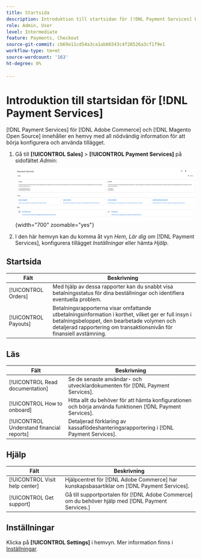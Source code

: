 ```yaml
---
title: Startsida
description: Introduktion till startsidan för [!DNL Payment Services] Home.
role: Admin, User
level: Intermediate
feature: Payments, Checkout
source-git-commit: cb69e11cd54a3ca1ab66543c4f28526a3cf1f9e1
workflow-type: tm+mt
source-wordcount: '163'
ht-degree: 0%

---
```


# Introduktion till startsidan för [!DNL Payment Services]

[!DNL Payment Services] för [!DNL Adobe Commerce] och [!DNL Magento Open Source] innehåller en hemvy med all nödvändig information för att börja konfigurera och använda tillägget.

1. Gå till **[!UICONTROL Sales]** > **[!UICONTROL Payment Services]** på sidofältet _Admin_:

   ![Hemvy](assets/home-view.png){width="700" zoomable="yes"}

1. I den här hemvyn kan du komma åt vyn _Hem_, _Lär dig_ om [!DNL Payment Services], konfigurera tillägget _Inställningar_ eller hämta _Hjälp_.

## Startsida

| Fält | Beskrivning |
|---|---|
| [!UICONTROL Orders] | Med hjälp av dessa rapporter kan du snabbt visa betalningsstatus för dina beställningar och identifiera eventuella problem. |
| [!UICONTROL Payouts] | Betalningsrapporterna visar omfattande utbetalningsinformation i korthet, vilket ger er full insyn i betalningsbeloppet, den bearbetade volymen och detaljerad rapportering om transaktionsnivån för finansiell avstämning. |

## Läs

| Fält | Beskrivning |
|---|---|
| [!UICONTROL Read documentation] | Se de senaste användar- och utvecklardokumenten för [!DNL Payment Services]. |
| [!UICONTROL How to onboard] | Hitta allt du behöver för att hämta konfigurationen och börja använda funktionen [!DNL Payment Services]. |
| [!UICONTROL Understand financial reports] | Detaljerad förklaring av kassaflödeshanteringsrapportering i [!DNL Payment Services]. |

## Hjälp

| Fält | Beskrivning |
|---|---|
| [!UICONTROL Visit help center] | Hjälpcentret för [!DNL Adobe Commerce] har kunskapsbasartiklar om [!DNL Payment Services]. |
| [!UICONTROL Get support] | Gå till supportportalen för [!DNL Adobe Commerce] om du behöver hjälp med [!DNL Payment Services.] |

## Inställningar

Klicka på **[!UICONTROL Settings]** i hemvyn. Mer information finns i [Inställningar](settings.md).
